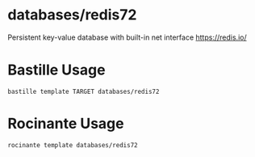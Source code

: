 # databases/redis72
Persistent key-value database with built-in net interface
https://redis.io/

# Bastille Usage
```shell
bastille template TARGET databases/redis72
```

# Rocinante Usage
```shell
rocinante template databases/redis72
```
